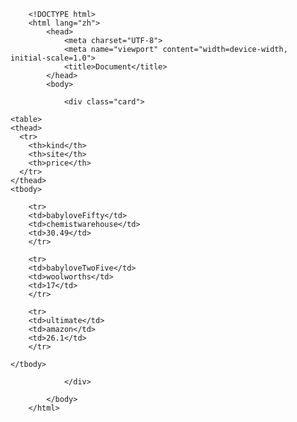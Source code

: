 
		<!DOCTYPE html>
		<html lang="zh">
			<head>
				<meta charset="UTF-8">
				<meta name="viewport" content="width=device-width, initial-scale=1.0">
				<title>Document</title>
			</head>
			<body>
				
				<div class="card">
					
	<table>
	<thead>
	  <tr>
		<th>kind</th>
		<th>site</th>
		<th>price</th>
	  </tr>
	</thead>
	<tbody>
	
		<tr>
		<td>babyloveFifty</td>
		<td>chemistwarehouse</td>
		<td>30.49</td>
		</tr>
	
		<tr>
		<td>babyloveTwoFive</td>
		<td>woolworths</td>
		<td>17</td>
		</tr>
	
		<tr>
		<td>ultimate</td>
		<td>amazon</td>
		<td>26.1</td>
		</tr>
	
	</tbody>
  </table>
	
				</div>
				
			</body>
		</html>
		